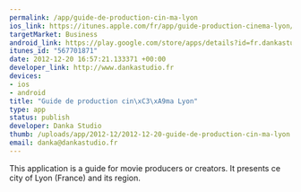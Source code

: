 ```yaml
--- 
permalink: /app/guide-de-production-cin-ma-lyon
ios_link: https://itunes.apple.com/fr/app/guide-production-cinema-lyon/id567701871
targetMarket: Business
android_link: https://play.google.com/store/apps/details?id=fr.dankastudio.commissiondufilmrhonealpes
itunes_id: "567701871"
date: 2012-12-20 16:57:21.133371 +00:00
developer_link: http://www.dankastudio.fr
devices: 
- ios
- android
title: "Guide de production cin\xC3\xA9ma Lyon"
type: app
status: publish
developer: Danka Studio
thumb: /uploads/app/2012-12/2012-12-20-guide-de-production-cin-ma-lyon.jpg
email: danka@dankastudio.fr
---
```


This application is a guide for movie producers or creators. It presents ce city of Lyon (France) and its region.
